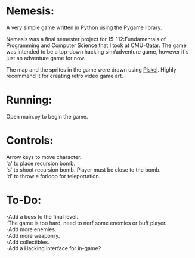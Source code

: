 Nemesis:
=======

A very simple game written in Python using the Pygame library.  

Nemesis was a final semester project for 15-112:Fundamentals of Programming and Computer Science that I took at CMU-Qatar. The game was intended to be a top-down hacking sim/adventure game, however it's just an adventure game for now.

The map and the sprites in the game were drawn using [Piskel](www.piskelapp.com). Highly recommend it for creating retro video game art.

Running:
========

Open main.py to begin the game.

Controls:
========
Arrow keys to move character.  
'a' to place recursion bomb.  
's' to shoot recursion bomb. Player must be close to the bomb.  
'd' to throw a forloop for teleportation.

To-Do:
=====

-Add a boss to the final level.  
-The game is too hard, need to nerf some enemies or buff player.  
-Add more enemies.  
-Add more weaponry.  
-Add collectibles.  
-Add a Hacking interface for in-game?  



